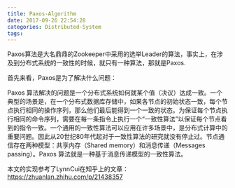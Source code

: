 ```yaml
---
title: Paxos-Algorithm
date: 2017-09-26 22:54:28
categories: Distributed-System
tags:
---
```


Paxos算法是大名鼎鼎的Zookeeper中采用的选举Leader的算法，事实上，在涉及到分布式系统的一致性的时候，就只有一种算法，那就是Paxos.

首先来看，Paxos是为了解决什么问题：

Paxos 算法解决的问题是一个分布式系统如何就某个值（决议）达成一致。一个典型的场景是，在一个分布式数据库存储中，如果各节点的初始状态一致，每个节点执行相同的操作序列，那么他们最后能得到一个一致的状态。为保证每个节点执行相同的命令序列，需要在每一条指令上执行一个“一致性算法”以保证每个节点看到的指令一致。一个通用的一致性算法可以应用在许多场景中，是分布式计算中的重要问题。因此从20世纪80年代起对于一致性算法的研究就没有停止过。节点通信存在两种模型：共享内存（Shared memory）和消息传递（Messages passing）。Paxos 算法就是一种基于消息传递模型的一致性算法。

本文的实现参考了LynnCui在知乎上的文章：https://zhuanlan.zhihu.com/p/21438357
